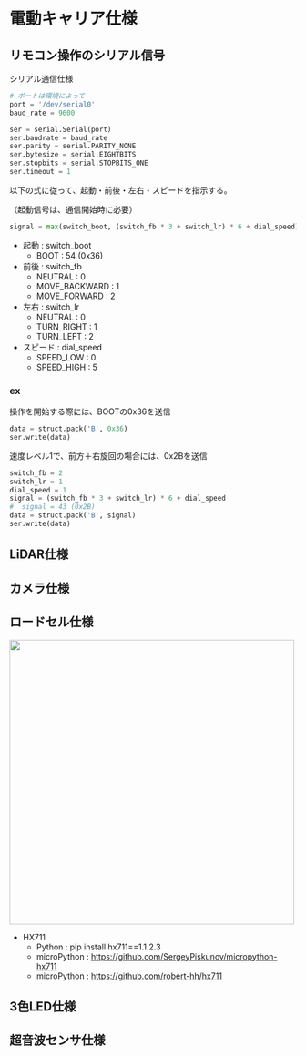 # 電動キャリア仕様

## リモコン操作のシリアル信号

シリアル通信仕様

```python
# ポートは環境によって
port = '/dev/serial0'
baud_rate = 9600

ser = serial.Serial(port)
ser.baudrate = baud_rate
ser.parity = serial.PARITY_NONE
ser.bytesize = serial.EIGHTBITS
ser.stopbits = serial.STOPBITS_ONE
ser.timeout = 1
```

以下の式に従って、起動・前後・左右・スピードを指示する。

（起動信号は、通信開始時に必要）

```python
signal = max(switch_boot, (switch_fb * 3 + switch_lr) * 6 + dial_speed)
```

- 起動 : switch_boot
  - BOOT : 54 (0x36)
- 前後 : switch_fb
  - NEUTRAL : 0
  - MOVE_BACKWARD : 1
  - MOVE_FORWARD : 2
- 左右 : switch_lr
  - NEUTRAL : 0
  - TURN_RIGHT : 1
  - TURN_LEFT : 2
- スピード : dial_speed
  - SPEED_LOW : 0
  - SPEED_HIGH : 5

### ex

操作を開始する際には、BOOTの0x36を送信

```python
data = struct.pack('B', 0x36)
ser.write(data)
```

速度レベル1で、前方＋右旋回の場合には、0x2Bを送信

```python
switch_fb = 2
switch_lr = 1
dial_speed = 1
signal = (switch_fb * 3 + switch_lr) * 6 + dial_speed
#  signal = 43 (0x2B)
data = struct.pack('B', signal)
ser.write(data)
```

## LiDAR仕様

## カメラ仕様

## ロードセル仕様

<image src='load_cell.jpg' width='500'>

- HX711
  - Python : pip install hx711==1.1.2.3
  - microPython : https://github.com/SergeyPiskunov/micropython-hx711
  - microPython : https://github.com/robert-hh/hx711

## 3色LED仕様

## 超音波センサ仕様
